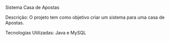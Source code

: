 Sistema Casa de Apostas

Descrição: O projeto tem como objetivo criar um sistema para uma casa de Apostas.

Tecnologias Utilizadas: Java e MySQL
